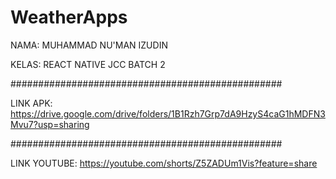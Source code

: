 # WeatherApps
NAMA: MUHAMMAD NU'MAN IZUDIN

KELAS: REACT NATIVE JCC BATCH 2

#################################################

LINK APK: https://drive.google.com/drive/folders/1B1Rzh7Grp7dA9HzyS4caG1hMDFN3Mvu7?usp=sharing

#################################################

LINK YOUTUBE: https://youtube.com/shorts/Z5ZADUm1Vis?feature=share
